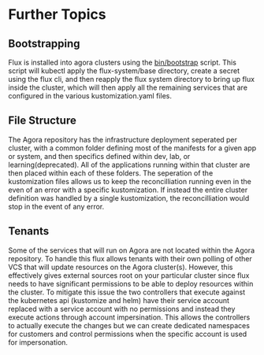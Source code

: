 # Further Topics

## Bootstrapping

Flux is installed into agora clusters using the
[bin/bootstrap](https://github.tri-ad.tech/cityos-platform/cityos/tree/main/infrastructure/k8s/local/bin/bootstrap)
script.
This script will kubectl apply the flux-system/base directory, create a secret
using the flux cli, and then reapply the flux system directory to bring up
flux inside the cluster, which will then apply all the remaining services that
are configured in the various kustomization.yaml files.

## File Structure

The Agora repository has the infrastructure deployment seperated per cluster,
with a common folder defining most of the manifests for a given app or system,
and then specifics defined within dev, lab, or learning(deprecated). All of the
applications running within that cluster are then placed within each of these
folders. The seperation of the kustomization files allows us to keep the
reconcilliation running even in the even of an error with a specific
kustomization. If instead the entire cluster definition was handled by a
single kustomization, the reconcilliation would stop in the event of any error.

## Tenants

Some of the services that will run on Agora are not located within the Agora
repository. To handle this flux allows tenants with their own polling of other
VCS that will update resources on the Agora cluster(s). However, this
effectively gives external sources root on your particular cluster since flux
needs to have significant permissions to be able to deploy resources within
the cluster. To mitigate this issue the two controllers that execute against
the kubernetes api (kustomize and helm) have their service account replaced
with a service account with no permissions and instead they execute actions
through account impersination. This allows the controllers to actually
execute the changes but we can create dedicated namespaces for customers
and control permissions when the specific account is used for impersonation.
